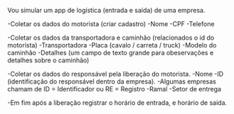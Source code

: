 Vou simular um app de logística (entrada e saída) de uma empresa.

  -Coletar os dados do motorista (criar cadastro)
    -Nome
    -CPF
    -Telefone

  -Coletar os dados da transportadora e caminhão (relacionados o id do motorista)
    -Transportadora
    -Placa (cavalo / carreta / truck)
    -Modelo do caminhão
    -Detalhes (um campo de texto grande para obeservações e detalhes sobre o caminhão)

  -Coletar os dados do responsável pela liberação do motorista.
    -Nome
    -ID (identificação do responsável dentro da empresa).
      -Algumas empresas chamam de ID = Identificador ou RE = Registro
    -Ramal
    -Setor de entrega

  -Em fim após a liberação registrar o horário de entrada, e horário de saída.
    
